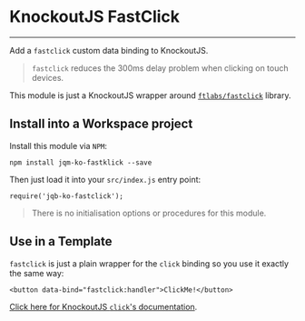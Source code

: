 # KnockoutJS FastClick
----------------------

Add a `fastclick` custom data binding to KnockoutJS.

> `fastclick` reduces the 300ms delay problem when clicking on touch 
> devices.

This module is just a KnockoutJS wrapper around [`ftlabs/fastclick`](https://github.com/ftlabs/fastclick) library.


## Install into a Workspace project

Install this module via `NPM`:

    npm install jqm-ko-fastklick --save
    
Then just load it into your `src/index.js` entry point:

    require('jqb-ko-fastclick');
    
> There is no initialisation options or procedures for this module. 


## Use in a Template

`fastclick` is just a plain wrapper for the `click` binding so you use it exactly the same way:

    <button data-bind="fastclick:handler">ClickMe!</button>
    
[Click here for KnockoutJS `click`'s documentation](http://knockoutjs.com/documentation/click-binding.html).